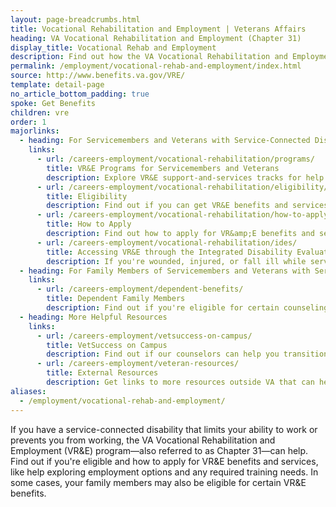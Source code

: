 ```yaml
---
layout: page-breadcrumbs.html
title: Vocational Rehabilitation and Employment | Veterans Affairs
heading: VA Vocational Rehabilitation and Employment (Chapter 31)
display_title: Vocational Rehab and Employment
description: Find out how the VA Vocational Rehabilitation and Employment program can help with training needs and new employment opportunities if you have a service-connected disability that limits your ability to work. Family members may also be eligible for these benefits. 
permalink: /employment/vocational-rehab-and-employment/index.html
source: http://www.benefits.va.gov/VRE/
template: detail-page
no_article_bottom_padding: true
spoke: Get Benefits
children: vre
order: 1
majorlinks:
  - heading: For Servicemembers and Veterans with Service-Connected Disabilities
    links:
      - url: /careers-employment/vocational-rehabilitation/programs/
        title: VR&E Programs for Servicemembers and Veterans
        description: Explore VR&E support-and-services tracks for help learning new skills, finding a new job, starting a business, getting educational counseling, or returning to your former job.
      - url: /careers-employment/vocational-rehabilitation/eligibility/
        title: Eligibility
        description: Find out if you can get VR&E benefits and services as a Servicemember or Veteran.
      - url: /careers-employment/vocational-rehabilitation/how-to-apply/
        title: How to Apply
        description: Find out how to apply for VR&amp;E benefits and services as a Servicemember or Veteran.
      - url: /careers-employment/vocational-rehabilitation/ides/
        title: Accessing VR&E through the Integrated Disability Evaluation System (IDES)
        description: If you're wounded, injured, or fall ill while serving and can't perform your duties, find out how you can access VR&E services as soon as possible through IDES.
  - heading: For Family Members of Servicemembers and Veterans with Service-Connected Disabilities
    links:
      - url: /careers-employment/dependent-benefits/
        title: Dependent Family Members
        description: Find out if you're eligible for certain counseling services, training, and education benefits.
  - heading: More Helpful Resources
    links:
      - url: /careers-employment/vetsuccess-on-campus/
        title: VetSuccess on Campus
        description: Find out if our counselors can help you transition from military to college life.
      - url: /careers-employment/veteran-resources/
        title: External Resources
        description: Get links to more resources outside VA that can help you in your job search.
aliases:
  - /employment/vocational-rehab-and-employment/
---
```


<div class="va-introtext">

If you have a service-connected disability that limits your ability to work or prevents you from working, the VA Vocational Rehabilitation and Employment (VR&amp;E) program—also referred to as Chapter 31—can help. Find out if you're eligible and how to apply for VR&E benefits and services, like help exploring employment options and any required training needs. In some cases, your family members may also be eligible for certain VR&E benefits.

</div>
